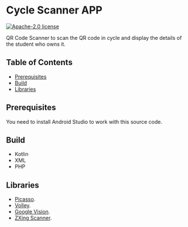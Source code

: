 # Cycle Scanner APP
[![Apache-2.0 license](https://img.shields.io/github/license/jeeva2812/cycle-scanner-app)](LICENSE)

QR Code Scanner to scan the QR code in cycle and display the details of the student who owns it.

## Table of Contents

* [Prerequisites](#prerequisites)
* [Build](#build)
* [Libraries](#libraries)

## Prerequisites

You need to install Android Studio to work with this source code.

## Build

 * Kotlin
 * XML
 * PHP

## Libraries

 * [Picasso](https://github.com/square/picasso). 
 * [Volley](https://github.com/google/volley).
 * [Google Vision](https://github.com/googlesamples/android-vision).
 * [ZXing Scanner](https://github.com/xyzxqs/zxing-scanner).
